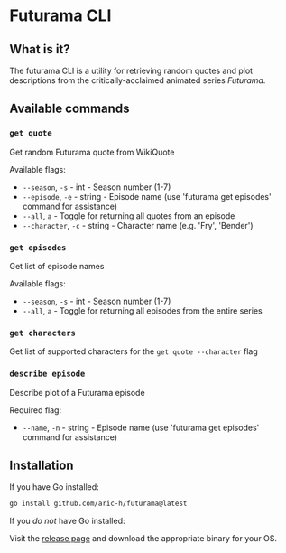 # Futurama CLI

## What is it?

The futurama CLI is a utility for retrieving random quotes and plot descriptions from the critically-acclaimed animated series *Futurama*.

## Available commands

### `get quote`

Get random Futurama quote from WikiQuote

Available flags:

- `--season`, `-s` - int - Season number (1-7)
- `--episode`, `-e` - string - Episode name (use 'futurama get episodes' command for assistance)
- `--all`, `a` - Toggle for returning all quotes from an episode
- `--character`, `-c` - string - Character name (e.g. 'Fry', 'Bender')

### `get episodes`

Get list of episode names

Available flags:

- `--season`, `-s` - int - Season number (1-7)
- `--all`, `a` - Toggle for returning all episodes from the entire series
  
### `get characters`

Get list of supported characters for the `get quote --character` flag

### `describe episode`

Describe plot of a Futurama episode

Required flag:

- `--name`, `-n` - string - Episode name (use 'futurama get episodes' command for assistance)

## Installation

If you have Go installed:

```bash
go install github.com/aric-h/futurama@latest
```

If you *do not* have Go installed:

Visit the [release page](https://github.com/aric-h/futurama/releases) and download the appropriate binary for your OS.
